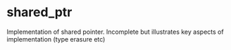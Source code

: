 # shared_ptr
Implementation of shared pointer. Incomplete but illustrates key aspects of implementation (type erasure etc)
